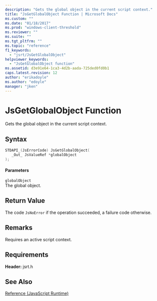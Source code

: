 ```yaml
---
description: "Gets the global object in the current script context."
title: "JsGetGlobalObject Function | Microsoft Docs"
ms.custom: ""
ms.date: "01/18/2017"
ms.prod: "windows-client-threshold"
ms.reviewer: ""
ms.suite: ""
ms.tgt_pltfrm: ""
ms.topic: "reference"
f1_keywords: 
  - "jsrt/JsGetGlobalObject"
helpviewer_keywords: 
  - "JsGetGlobalObject function"
ms.assetid: d3e91e64-1ca3-4d2b-aada-725ded0fd0b1
caps.latest.revision: 12
author: "erikadoyle"
ms.author: "edoyle"
manager: "jken"
---
```

# JsGetGlobalObject Function
Gets the global object in the current script context.  
  
## Syntax  
  
```cpp  
STDAPI_(JsErrorCode) JsGetGlobalObject(  
   _Out_ JsValueRef *globalObject  
);  
```  
  
#### Parameters  
 `globalObject`  
 The global object.  
  
## Return Value  
 The code `JsNoError` if the operation succeeded, a failure code otherwise.  
  
## Remarks  
 Requires an active script context.  
  
## Requirements  
 **Header:** jsrt.h  
  
## See Also  
 [Reference (JavaScript Runtime)](../chakra-hosting/reference-javascript-runtime.md)